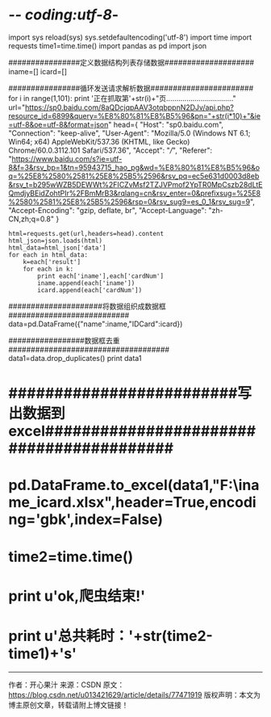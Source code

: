 # -*- coding:utf-8*-
import sys
reload(sys)
sys.setdefaultencoding('utf-8')
import time
import requests
time1=time.time()
import pandas as pd
import  json


################定义数据结构列表存储数据####################
iname=[]
icard=[]

################循环发送请求解析数据#######################
for i in range(1,101):
    print '正在抓取第'+str(i)+"页................................."
    url="https://sp0.baidu.com/8aQDcjqpAAV3otqbppnN2DJv/api.php?resource_id=6899&query=%E8%80%81%E8%B5%96&pn="+str(i*10)+"&ie=utf-8&oe=utf-8&format=json"
    head={
    "Host": "sp0.baidu.com",
    "Connection": "keep-alive",
    "User-Agent": "Mozilla/5.0 (Windows NT 6.1; Win64; x64) AppleWebKit/537.36 (KHTML, like Gecko) Chrome/60.0.3112.101 Safari/537.36",
    "Accept": "*/*",
    "Referer": "https://www.baidu.com/s?ie=utf-8&f=3&rsv_bp=1&tn=95943715_hao_pg&wd=%E8%80%81%E8%B5%96&oq=%25E8%2580%2581%25E8%25B5%2596&rsv_pq=ec5e631d0003d8eb&rsv_t=b295wWZB5DEWWt%2FICZvMsf2TZJVPmof2YpTR0MpCszb28dLtEQmdjyBEidZohtPIr%2FBmMrB3&rqlang=cn&rsv_enter=0&prefixsug=%25E8%2580%2581%25E8%25B5%2596&rsp=0&rsv_sug9=es_0_1&rsv_sug=9",
    "Accept-Encoding": "gzip, deflate, br",
    "Accept-Language": "zh-CN,zh;q=0.8"
    }

    html=requests.get(url,headers=head).content
    html_json=json.loads(html)
    html_data=html_json['data']
    for each in html_data:
        k=each['result']
        for each in k:
            print each['iname'],each['cardNum']
            iname.append(each['iname'])
            icard.append(each['cardNum'])


#####################将数据组织成数据框###########################
data=pd.DataFrame({"name":iname,"IDCard":icard})


#################数据框去重####################################
data1=data.drop_duplicates()
print data1


# #########################写出数据到excel#########################################
# pd.DataFrame.to_excel(data1,"F:\\iname_icard.xlsx",header=True,encoding='gbk',index=False)
# time2=time.time()
# print u'ok,爬虫结束!'
# print u'总共耗时：'+str(time2-time1)+'s'
--------------------- 
作者：开心果汁 
来源：CSDN 
原文：https://blog.csdn.net/u013421629/article/details/77471919 
版权声明：本文为博主原创文章，转载请附上博文链接！
